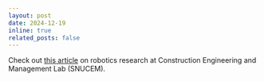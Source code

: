 ```yaml
---
layout: post
date: 2024-12-19
inline: true
related_posts: false
---
```


Check out [this article](https://webzine-eng.snu.ac.kr/web/snu_en/vol08_test/inno08_6.php) on robotics research at Construction Engineering and Management Lab (SNUCEM).